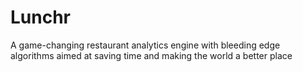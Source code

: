 # Lunchr
A game-changing restaurant analytics engine with bleeding edge algorithms aimed at saving time and making the world a better place
